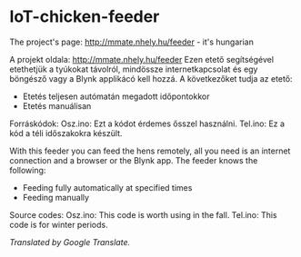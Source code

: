 # IoT-chicken-feeder
The project's page: http://mmate.nhely.hu/feeder - it's hungarian

A projekt oldala: http://mmate.nhely.hu/feeder
Ezen etető segítségével etethetjük a tyúkokat távolról, mindössze internetkapcsolat és egy böngésző vagy a Blynk applikácó kell hozzá.
A következőket tudja az etető:
* Etetés teljesen autómatán megadott időpontokkor
* Etetés manuálisan

Forráskódok:
Osz.ino: Ezt a kódot érdemes ősszel használni.
Tel.ino: Ez a kód a téli időszakokra készült.

With this feeder you can feed the hens remotely, all you need is an internet connection and a browser or the Blynk app.
The feeder knows the following:
* Feeding fully automatically at specified times
* Feeding manually

Source codes:
Osz.ino: This code is worth using in the fall.
Tel.ino: This code is for winter periods.

*Translated by Google Translate.*
